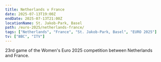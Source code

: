 ```yaml
---
title: Netherlands v France
date: 2025-07-13T19:00Z
endDate: 2025-07-13T21:00Z
locationName: St. Jakob‑Park, Basel
path: /euro-2025/netherlands-france/
tags: ["Netherlands", "France", "St. Jakob‑Park, Basel", "EURO 2025"]
tv: ["BBC", "ITV"]
---
```

23rd game of the Women's Euro 2025 competition between Netherlands and France. 